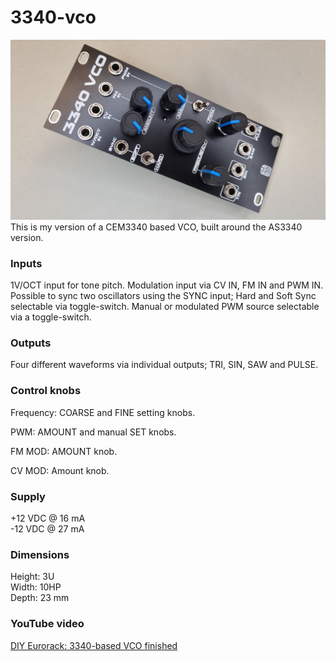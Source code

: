 # 3340-vco
![3340-vco image](vco.jpg)
This is my version of a CEM3340 based VCO, built around the AS3340 version. 

### Inputs
1V/OCT input for tone pitch. Modulation input via CV IN, FM IN and PWM IN. Possible to sync two oscillators using the SYNC input; Hard and Soft Sync selectable via toggle-switch. Manual or modulated PWM source selectable via a toggle-switch.

### Outputs
Four different waveforms via individual outputs; TRI, SIN, SAW and PULSE.

### Control knobs
Frequency: COARSE and FINE setting knobs.  

PWM: AMOUNT and manual SET knobs.

FM MOD: AMOUNT knob.  

CV MOD: Amount knob.  

### Supply
+12 VDC @ 16 mA  
-12 VDC @ 27 mA

### Dimensions
Height: 3U  
Width: 10HP  
Depth: 23 mm  

### YouTube video
[DIY Eurorack: 3340-based VCO finished](https://youtu.be/LA95NBQLTxY)
